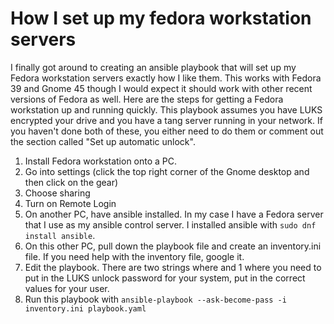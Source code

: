 # How I set up my fedora workstation servers

I finally got around to creating an ansible playbook that will set up my Fedora workstation servers exactly how I like them.  This works with Fedora 39 and Gnome 45 though I would expect it should work with other recent versions of Fedora as well. Here are the steps for getting a Fedora workstation up and running quickly.  This playbook assumes you have LUKS encrypted your drive and you have a tang server running in your network.  If you haven't done both of these, you either need to do them or comment out the section called "Set up automatic unlock".  

1. Install Fedora workstation onto a PC.
2. Go into settings (click the top right corner of the Gnome desktop and then click on the gear)
3. Choose sharing
4. Turn on Remote Login
5. On another PC, have ansible installed.  In my case I have a Fedora server that I use as my ansible control server.  I installed ansible with `sudo dnf install ansible`.
6. On this other PC, pull down the playbook file and create an inventory.ini file.  If you need help with the inventory file, google it.
7. Edit the playbook.  There are two <CHANGE ME> strings where and 1 <PASSWORD> where you need to put in the LUKS unlock password for your system, put in the correct values for your user.
8. Run this playbook with `ansible-playbook --ask-become-pass -i inventory.ini playbook.yaml`

